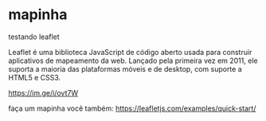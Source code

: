 # mapinha
testando leaflet

Leaflet é uma biblioteca JavaScript de código aberto usada para construir aplicativos de mapeamento da web. Lançado pela primeira vez em 2011, ele suporta a maioria das plataformas móveis e de desktop, com suporte a HTML5 e CSS3.



https://im.ge/i/ovt7W



faça um mapinha você também:
https://leafletjs.com/examples/quick-start/
